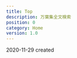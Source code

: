 ```yaml
---
title: Top
description: 万葉集全文検索
position: 0
category: Home
version: 1.0
---
```


2020-11-29 created
